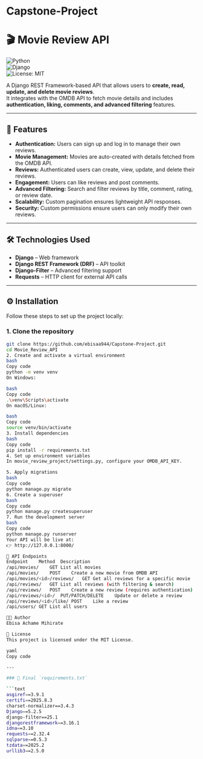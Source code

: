 # Capstone-Project

# 🎬 Movie Review API  
![Python](https://img.shields.io/badge/Python-3.10+-blue.svg)  
![Django](https://img.shields.io/badge/Django-5.2-green.svg)  
![License: MIT](https://img.shields.io/badge/License-MIT-yellow.svg)

A Django REST Framework-based API that allows users to **create, read, update, and delete movie reviews**.  
It integrates with the OMDB API to fetch movie details and includes **authentication, liking, comments, and advanced filtering** features.  

---

## 🚀 Features

- **Authentication:** Users can sign up and log in to manage their own reviews.  
- **Movie Management:** Movies are auto-created with details fetched from the OMDB API.  
- **Reviews:** Authenticated users can create, view, update, and delete their reviews.  
- **Engagement:** Users can like reviews and post comments.  
- **Advanced Filtering:** Search and filter reviews by title, comment, rating, or review date.  
- **Scalability:** Custom pagination ensures lightweight API responses.  
- **Security:** Custom permissions ensure users can only modify their own reviews.  

---

## 🛠️ Technologies Used

- **Django** – Web framework  
- **Django REST Framework (DRF)** – API toolkit  
- **Django-Filter** – Advanced filtering support  
- **Requests** – HTTP client for external API calls  

---

## ⚙️ Installation

Follow these steps to set up the project locally:  

### 1. Clone the repository
```bash
git clone https://github.com/ebisaa944/Capstone-Project.git
cd Movie_Review_API
2. Create and activate a virtual environment
bash
Copy code
python -m venv venv
On Windows:

bash
Copy code
.\venv\Scripts\activate
On macOS/Linux:

bash
Copy code
source venv/bin/activate
3. Install dependencies
bash
Copy code
pip install -r requirements.txt
4. Set up environment variables
In movie_review_project/settings.py, configure your OMDB_API_KEY.

5. Apply migrations
bash
Copy code
python manage.py migrate
6. Create a superuser
bash
Copy code
python manage.py createsuperuser
7. Run the development server
bash
Copy code
python manage.py runserver
Your API will be live at:
👉 http://127.0.0.1:8000/

📡 API Endpoints
Endpoint	Method	Description
/api/movies/	GET	List all movies
/api/movies/	POST	Create a new movie from OMDB API
/api/movies/<id>/reviews/	GET	Get all reviews for a specific movie
/api/reviews/	GET	List all reviews (with filtering & search)
/api/reviews/	POST	Create a new review (requires authentication)
/api/reviews/<id>/	PUT/PATCH/DELETE	Update or delete a review
/api/reviews/<id>/like/	POST	Like a review
/api/users/	GET	List all users

👨‍💻 Author
Ebisa Achame Mihirate

📜 License
This project is licensed under the MIT License.

yaml
Copy code

---

### 📄 Final `requirements.txt`

```text
asgiref==3.9.1
certifi==2025.8.3
charset-normalizer==3.4.3
Django==5.2.5
django-filter==25.1
djangorestframework==3.16.1
idna==3.10
requests==2.32.4
sqlparse==0.5.3
tzdata==2025.2
urllib3==2.5.0